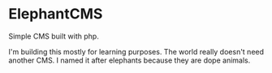 ElephantCMS
===========

Simple CMS built with php.

I'm building this mostly for learning purposes. The world really doesn't need another CMS. I named it after elephants because they are dope animals.

